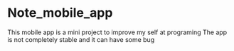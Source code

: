 # Note_mobile_app
This mobile app is a mini project to improve my self at programing
The app is not completely stable and it can have some bug
